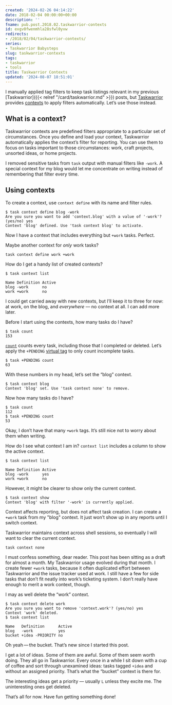 ```yaml
---
created: '2024-02-26 04:14:22'
date: 2018-02-04 00:00:00+00:00
description: ''
fname: pub.post.2018.02.taskwarrior-contexts
id: exgv0fwenmhla28sfwl0yvw
redirects:
- /2018/02/04/taskwarrior-contexts/
series:
- Taskwarrior Babysteps
slug: taskwarrior-contexts
tags:
- taskwarrior
- tools
title: Taskwarrior Contexts
updated: '2024-08-07 18:51:01'
---
```


I manually applied tag filters to keep task listings relevant in my previous [Taskwarrior]({{< relref "/card/taskwarrior.md" >}}) posts, but [Taskwarrior](https://taskwarrior.org/) provides [contexts](https://taskwarrior.org/docs/context.html) to apply filters automatically. Let’s use those instead.

## What is a context?

Taskwarrior contexts are predefined filters appropriate to a particular set of circumstances. Once you define and load your context, Taskwarrior automatically applies the context’s filter for reporting. You can use them to focus on tasks important to those circumstances: work, craft projects, unsorted ideas, or home projects.

I removed sensitive tasks from `task` output with manual filters like `-work`. A special context for my blog would let me concentrate on writing instead of remembering that filter every time.

## Using contexts

To create a context, use `context define` with its name and filter rules.

    $ task context define blog -work
    Are you sure you want to add 'context.blog' with a value of '-work'? (yes/no) yes
    Context 'blog' defined. Use 'task context blog' to activate.

Now I have a context that includes everything but `+work` tasks. Perfect.

Maybe another context for *only* work tasks?

    task context define work +work

How do I get a handy list of created contexts?

    $ task context list

    Name Definition Active
    blog -work      no
    work +work      no

I could get carried away with new contexts, but I’ll keep it to three for now: at work, on the blog, and *everywhere* — no context at all. I can add more later.

Before I start using the contexts, how many tasks do I have?

    $ task count
    153

[`count`](https://taskwarrior.org/docs/commands/count.html) counts every task, including those that I completed or deleted. Let’s apply the `+PENDING` [virtual tag](https://taskwarrior.org/docs/tags.html#supported) to only count incomplete tasks.

    $ task +PENDING count
    63

With these numbers in my head, let’s set the “blog” context.

    $ task context blog
    Context 'blog' set. Use 'task context none' to remove.

Now how many tasks do I have?

    $ task count
    112
    $ task +PENDING count
    53

Okay, I don’t have that many `+work` tags. It’s still nice not to worry about them when writing.

How do I see what context I am in? `context list` includes a column to show the active context.

    $ task context list

    Name Definition Active
    blog -work      yes
    work +work      no

However, it might be clearer to show only the current context.

    $ task context show
    Context 'blog' with filter '-work' is currently applied.

Context affects reporting, but does not affect task creation. I can create a `+work` task from my "blog" context. It just won’t show up in any reports until I switch context.

Taskwarrior maintains context across shell sessions, so eventually I will want to clear the current context.

    task context none

I must confess something, dear reader. This post has been sitting as a draft for almost a month. My Taskwarrior usage evolved during that month. I create fewer `+work` tasks, because it often duplicated effort between Taskwarrior and the issue tracker used at work. I still have a few for side tasks that don’t fit neatly into work’s ticketing system. I don’t really have enough to merit a work context, though.

I may as well delete the “work” context.

    $ task context delete work
    Are you sure you want to remove 'context.work'? (yes/no) yes
    Context 'work' deleted.
    $ task context list

    Name   Definition      Active
    blog   -work           yes
    bucket +idea -PRIORITY no

Oh yeah — the bucket. That’s new since I started this post.

I get a lot of ideas. Some of them are awful. Some of them seem worth doing. They all go in Taskwarrior. Every once in a while I sit down with a cup of coffee and sort through unexamined ideas: tasks tagged `+idea` and without an assigned priority. That’s what the “bucket” context is there for.

The interesting ideas get a priority — usually `L` unless they excite me. The uninteresting ones get deleted.

That’s all for now. Have fun getting something done\!